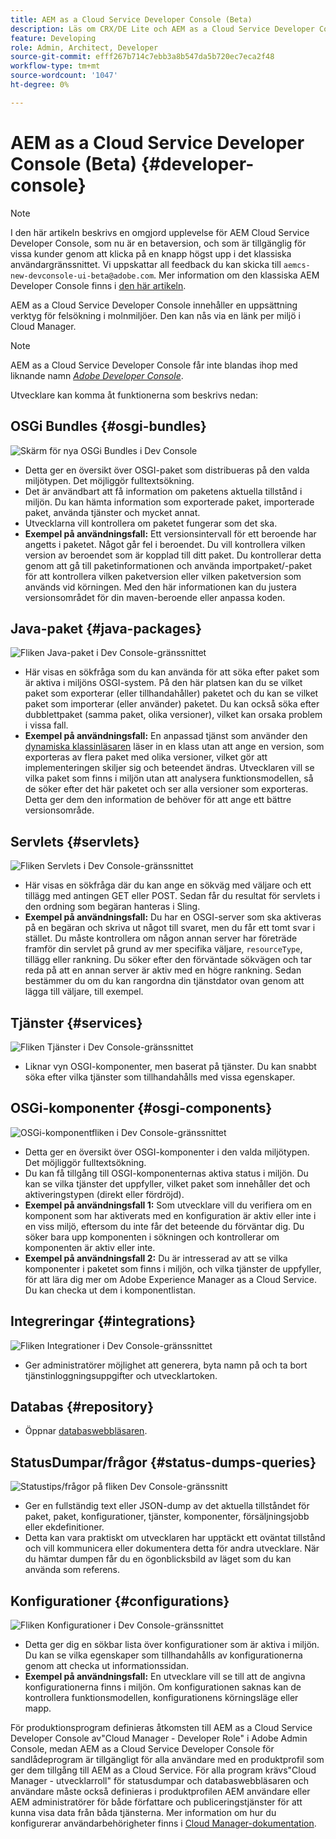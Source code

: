 ```yaml
---
title: AEM as a Cloud Service Developer Console (Beta)
description: Läs om CRX/DE Lite och AEM as a Cloud Service Developer Console
feature: Developing
role: Admin, Architect, Developer
source-git-commit: efff267b714c7ebb3a8b547da5b720ec7eca2f48
workflow-type: tm+mt
source-wordcount: '1047'
ht-degree: 0%

---
```



# AEM as a Cloud Service Developer Console (Beta) {#developer-console}

>[!NOTE]
>
>I den här artikeln beskrivs en omgjord upplevelse för AEM Cloud Service Developer Console, som nu är en betaversion, och som är tillgänglig för vissa kunder genom att klicka på en knapp högst upp i det klassiska användargränssnittet. Vi uppskattar all feedback du kan skicka till `aemcs-new-devconsole-ui-beta@adobe.com`. Mer information om den klassiska AEM Developer Console finns i [den här artikeln](/help/implementing/developing/introduction/development-guidelines.md#crxde-lite-and-developer-console).

AEM as a Cloud Service Developer Console innehåller en uppsättning verktyg för felsökning i molnmiljöer. Den kan nås via en länk per miljö i Cloud Manager.

>[!NOTE]
>AEM as a Cloud Service Developer Console får inte blandas ihop med liknande namn [*Adobe Developer Console*](https://developer.adobe.com/developer-console/).
>


<!--
There are multiple ways of accessing it:

1. Launch from Cloud Manager  

1. Type a url that can be determined by adjusting the Author or Publish service urls as follows:
   ```  
   https://dev-console/-<namespace>.<cluster>.dev.adobeaemcloud.com
   ```  

1. As a shortcut, the following Cloud Manager CLI command can be used to launch the AEM as a Cloud Service Developer Console based on an environment parameter described below:    
   ```
   aio cloudmanager:open-developer-console <ENVIRONMENTID> --programId <PROGRAMID>
   ```
-->

Utvecklare kan komma åt funktionerna som beskrivs nedan:

## OSGi Bundles {#osgi-bundles}

![Skärm för nya OSGi Bundles i Dev Console](/help/implementing/developing/introduction/assets/osgi-bundles.png)

* Detta ger en översikt över OSGI-paket som distribueras på den valda miljötypen. Det möjliggör fulltextsökning.
* Det är användbart att få information om paketens aktuella tillstånd i miljön. Du kan hämta information som exporterade paket, importerade paket, använda tjänster och mycket annat.
* Utvecklarna vill kontrollera om paketet fungerar som det ska.
* **Exempel på användningsfall:** Ett versionsintervall för ett beroende har angetts i paketet. Något går fel i beroendet. Du vill kontrollera vilken version av beroendet som är kopplad till ditt paket. Du kontrollerar detta genom att gå till paketinformationen och använda importpaket/-paket för att kontrollera vilken paketversion eller vilken paketversion som används vid körningen. Med den här informationen kan du justera versionsområdet för din maven-beroende eller anpassa koden.

## Java-paket {#java-packages}

![Fliken Java-paket i Dev Console-gränssnittet](/help/implementing/developing/introduction/assets/java-packages-dev-console-ui.png)

* Här visas en sökfråga som du kan använda för att söka efter paket som är aktiva i miljöns OSGI-system. På den här platsen kan du se vilket paket som exporterar (eller tillhandahåller) paketet och du kan se vilket paket som importerar (eller använder) paketet. Du kan också söka efter dubblettpaket (samma paket, olika versioner), vilket kan orsaka problem i vissa fall.
* **Exempel på användningsfall:** En anpassad tjänst som använder den [dynamiska klassinläsaren](https://sling.apache.org/apidocs/sling9/org/apache/sling/commons/classloader/DynamicClassLoaderManager.html) läser in en klass utan att ange en version, som exporteras av flera paket med olika versioner, vilket gör att implementeringen skiljer sig och beteendet ändras. Utvecklaren vill se vilka paket som finns i miljön utan att analysera funktionsmodellen, så de söker efter det här paketet och ser alla versioner som exporteras. Detta ger dem den information de behöver för att ange ett bättre versionsområde.

## Servlets {#servlets}

![Fliken Servlets i Dev Console-gränssnittet](/help/implementing/developing/introduction/assets/servlets-dev-console-ui.png)

* Här visas en sökfråga där du kan ange en sökväg med väljare och ett tillägg med antingen GET eller POST. Sedan får du resultat för servlets i den ordning som begäran hanteras i Sling.
* **Exempel på användningsfall:** Du har en OSGI-server som ska aktiveras på en begäran och skriva ut något till svaret, men du får ett tomt svar i stället. Du måste kontrollera om någon annan server har företräde framför din servlet på grund av mer specifika väljare, `resourceType`, tillägg eller rankning. Du söker efter den förväntade sökvägen och tar reda på att en annan server är aktiv med en högre rankning. Sedan bestämmer du om du kan rangordna din tjänstdator ovan genom att lägga till väljare, till exempel.

## Tjänster {#services}

![Fliken Tjänster i Dev Console-gränssnittet](/help/implementing/developing/introduction/assets/services-dev-console.png)

* Liknar vyn OSGI-komponenter, men baserat på tjänster. Du kan snabbt söka efter vilka tjänster som tillhandahålls med vissa egenskaper.

## OSGi-komponenter {#osgi-components}

![OSGi-komponentfliken i Dev Console-gränssnittet](/help/implementing/developing/introduction/assets/osgi-components-dev-console.png)

* Detta ger en översikt över OSGI-komponenter i den valda miljötypen. Det möjliggör fulltextsökning.
* Du kan få tillgång till OSGI-komponenternas aktiva status i miljön. Du kan se vilka tjänster det uppfyller, vilket paket som innehåller det och aktiveringstypen (direkt eller fördröjd).
* **Exempel på användningsfall 1:** Som utvecklare vill du verifiera om en komponent som har aktiverats med en konfiguration är aktiv eller inte i en viss miljö, eftersom du inte får det beteende du förväntar dig. Du söker bara upp komponenten i sökningen och kontrollerar om komponenten är aktiv eller inte.
* **Exempel på användningsfall 2:** Du är intresserad av att se vilka komponenter i paketet som finns i miljön, och vilka tjänster de uppfyller, för att lära dig mer om Adobe Experience Manager as a Cloud Service. Du kan checka ut dem i komponentlistan.

## Integreringar {#integrations}

![Fliken Integrationer i Dev Console-gränssnittet](/help/implementing/developing/introduction/assets/integrations-dev-console-ui.png)

* Ger administratörer möjlighet att generera, byta namn på och ta bort tjänstinloggningsuppgifter och utvecklartoken.

## Databas {#repository}

* Öppnar [databaswebbläsaren](/help/implementing/developing/tools/repository-browser.md).

## StatusDumpar/frågor {#status-dumps-queries}

![Statustips/frågor på fliken Dev Console-gränssnitt](/help/implementing/developing/introduction/assets/status-dumps-queries.png)

* Ger en fullständig text eller JSON-dump av det aktuella tillståndet för paket, paket, konfigurationer, tjänster, komponenter, försäljningsjobb eller ekdefinitioner.
* Detta kan vara praktiskt om utvecklaren har upptäckt ett oväntat tillstånd och vill kommunicera eller dokumentera detta för andra utvecklare. När du hämtar dumpen får du en ögonblicksbild av läget som du kan använda som referens.

## Konfigurationer {#configurations}

![Fliken Konfigurationer i Dev Console-gränssnittet](/help/implementing/developing/introduction/assets/configurations-dev-console.png)

* Detta ger dig en sökbar lista över konfigurationer som är aktiva i miljön. Du kan se vilka egenskaper som tillhandahålls av konfigurationerna genom att checka ut informationssidan.
* **Exempel på användningsfall:** En utvecklare vill se till att de angivna konfigurationerna finns i miljön. Om konfigurationen saknas kan de kontrollera funktionsmodellen, konfigurationens körningsläge eller mapp.

För produktionsprogram definieras åtkomsten till AEM as a Cloud Service Developer Console av&quot;Cloud Manager - Developer Role&quot; i Adobe Admin Console, medan AEM as a Cloud Service Developer Console för sandlådeprogram är tillgängligt för alla användare med en produktprofil som ger dem tillgång till AEM as a Cloud Service. För alla program krävs&quot;Cloud Manager - utvecklarroll&quot; för statusdumpar och databaswebbläsaren och användare måste också definieras i produktprofilen AEM användare eller AEM administratörer för både författare och publiceringstjänster för att kunna visa data från båda tjänsterna. Mer information om hur du konfigurerar användarbehörigheter finns i [Cloud Manager-dokumentation](https://experienceleague.adobe.com/docs/experience-manager-cloud-manager/using/requirements/setting-up-users-and-roles.html).